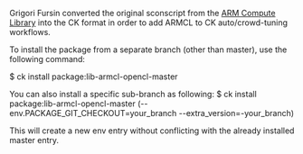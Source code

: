 Grigori Fursin converted the original sconscript 
from the [ARM Compute Library](https://github.com/ARM-software/ComputeLibrary)
into the CK format in order to add ARMCL to CK auto/crowd-tuning workflows.

To install the package from a separate branch (other than master), use the following command:

 $ ck install package:lib-armcl-opencl-master

You can also install a specific sub-branch as following:
 $ ck install package:lib-armcl-opencl-master (--env.PACKAGE_GIT_CHECKOUT=your_branch --extra_version=-your_branch)

This will create a new env entry without conflicting with the already installed master entry.
